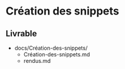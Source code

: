 # Création des snippets


  
## Livrable

- docs/Création-des-snippets/
  - Création-des-snippets.md
  - rendus.md
